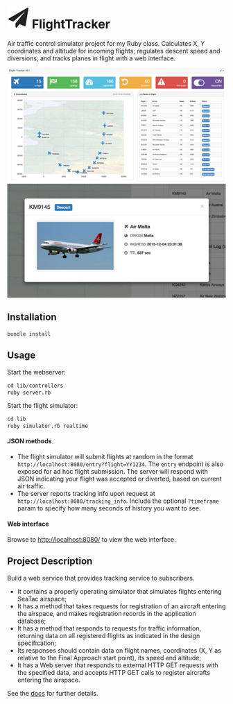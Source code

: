 # <img src="https://github.com/jmodjeska/flighttracker/blob/master/docs/images/plane.png" width=50px> FlightTracker
Air traffic control simulator project for my Ruby class. Calculates X, Y coordinates and altitude for incoming flights; regulates descent speed and diversions; and tracks planes in flight with a web interface.

<img src="https://github.com/jmodjeska/flighttracker/blob/master/docs/images/tracker_screenshot.png" width=900px>

<img src="https://github.com/jmodjeska/flighttracker/blob/master/docs/images/plane_info_screenshot.png">

## Installation
```
bundle install
```

## Usage
Start the webserver:
```
cd lib/controllers
ruby server.rb
```
Start the flight simulator:
```
cd lib
ruby simulator.rb realtime
```

#### JSON methods
* The flight simulator will submit flights at random in the format `http://localhost:8080/entry?flight=YY1234`. The `entry` endpoint is also exposed for ad hoc flight submission. The server will respond with JSON indicating your flight was accepted or diverted, based on current air traffic.
* The server reports tracking info upon request at `http://localhost:8080/tracking_info`. Include the optional `?timeframe` param to specify how many seconds of history you want to see.

#### Web interface
Browse to [http://localhost:8080/](http://localhost:8080/) to view the web interface.

## Project Description
Build a web service that provides tracking service to subscribers.
* It contains a properly operating simulator that simulates flights entering SeaTac airspace;
* It has a method that takes requests for registration of an aircraft entering the airspace, and makes registration records in the application database;
* It has a method that responds to requests for traffic information, returning data on all registered flights as indicated in the design specification;
* Its responses should contain data on flight names, coordinates (X, Y as relative to the Final Approach start point), its speed and altitude;
*  It has a Web server that responds to external HTTP GET requests with the specified data, and accepts HTTP GET calls to register aircrafts entering the airspace.

See the [docs](https://github.com/jmodjeska/flighttracker/tree/master/docs) for further details.
